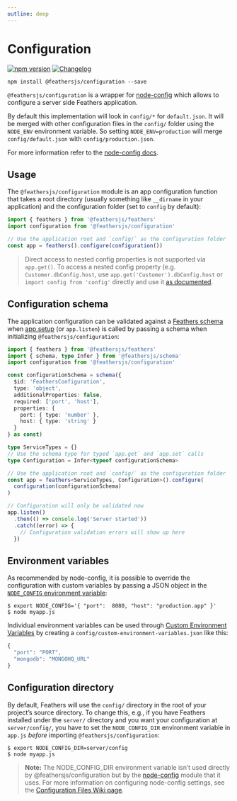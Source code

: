 ```yaml
---
outline: deep
---
```


# Configuration

<Badges>

[![npm version](https://img.shields.io/npm/v/@feathersjs/configuration.svg?style=flat-square)](https://www.npmjs.com/package/@feathersjs/configuration)
[![Changelog](https://img.shields.io/badge/changelog-.md-blue.svg?style=flat-square)](https://github.com/feathersjs/feathers/blob/dove/packages/configuration/CHANGELOG.md)

</Badges>

```
npm install @feathersjs/configuration --save
```

`@feathersjs/configuration` is a wrapper for [node-config](https://github.com/lorenwest/node-config) which allows to configure a server side Feathers application.

By default this implementation will look in `config/*` for `default.json`. It will be merged with other configuration files in the `config/` folder using the `NODE_ENV` environment variable. So setting `NODE_ENV=production` will merge `config/default.json` with `config/production.json`.

For more information refer to the  [node-config docs](https://github.com/lorenwest/node-config/wiki/Configuration-Files).

## Usage

The `@feathersjs/configuration` module is an app configuration function that takes a root directory (usually something like `__dirname` in your application) and the configuration folder (set to `config` by default):

```ts
import { feathers } from '@feathersjs/feathers'
import configuration from '@feathersjs/configuration'

// Use the application root and `config/` as the configuration folder
const app = feathers().configure(configuration())
```

<BlockQuote type="warning" label="Important">

Direct access to nested config properties is not supported via `app.get()`. To access a nested config property (e.g. `Customer.dbConfig.host`, use `app.get('Customer').dbConfig.host` or `import config from 'config'` directly and use it [as documented](https://github.com/lorenwest/node-config).

</BlockQuote>

## Configuration schema

The application configuration can be validated against a [Feathers schema](./schema/) when [app.setup](./application.md#setupserver) (or `app.listen`) is called by passing a schema when initializing `@feathersjs/configuration`:

```ts
import { feathers } from '@feathersjs/feathers'
import { schema, type Infer } from '@feathersjs/schema'
import configuration from '@feathersjs/configuration'

const configurationSchema = schema({
  $id: 'FeathersConfiguration',
  type: 'object',
  additionalProperties: false,
  required: ['port', 'host'],
  properties: {
    port: { type: 'number' },
    host: { type: 'string' }
  }
} as const)

type ServiceTypes = {}
// Use the schema type for typed `app.get` and `app.set` calls
type Configuration = Infer<typeof configurationSchema>

// Use the application root and `config/` as the configuration folder
const app = feathers<ServiceTypes, Configuration>().configure(
  configuration(configurationSchema)
)

// Configuration will only be validated now
app.listen()
  .then(() => console.log('Server started'))
  .catch((error) => {
    // Configuration validation errors will show up here
  })
```

## Environment variables

As recommended by node-config, it is possible to override the configuration with custom variables by passing a JSON object in the [`NODE_CONFIG` environment variable](https://github.com/lorenwest/node-config/wiki/Environment-Variables#node_config):

```
$ export NODE_CONFIG='{ "port":  8080, "host": "production.app" }'
$ node myapp.js
```

Individual environment variables can be used through [Custom Environment Variables](https://github.com/lorenwest/node-config/wiki/Environment-Variables#custom-environment-variables) by creating a `config/custom-environment-variables.json` like this:

```js
{
  "port": "PORT",
  "mongodb": "MONGOHQ_URL"
}
```

## Configuration directory

By default, Feathers will use the `config/` directory in the root of your project’s source directory. To change this, e.g., if you have Feathers installed under the `server/` directory and you want your configuration at `server/config/`, you have to set the `NODE_CONFIG_DIR` environment variable in `app.js` _before_ importing `@feathersjs/configuration`:

```
$ export NODE_CONFIG_DIR=server/config
$ node myapp.js
```

> __Note:__ The NODE_CONFIG_DIR environment variable isn’t used directly by @feathersjs/configuration but by the [node-config](https://github.com/lorenwest/node-config) module that it uses. For more information on configuring node-config settings, see the [Configuration Files Wiki page](https://github.com/lorenwest/node-config/wiki/Configuration-Files).
